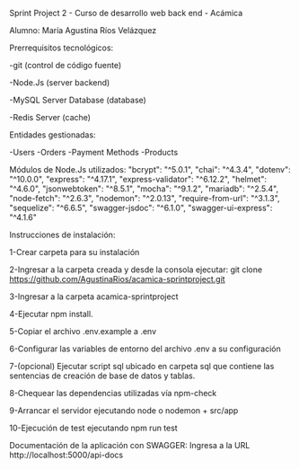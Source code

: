 Sprint Project 2 - Curso de desarrollo web back end - Acámica

Alumno: María Agustina Ríos Velázquez

Prerrequisitos tecnológicos:

-git (control de código fuente) 

-Node.Js (server backend) 

-MySQL Server Database (database) 

-Redis Server (cache)

Entidades gestionadas:

-Users -Orders -Payment Methods -Products

Módulos de Node.Js utilizados: "bcrypt": "^5.0.1", "chai": "^4.3.4", "dotenv": "^10.0.0", "express": "^4.17.1", "express-validator": "^6.12.2", "helmet": "^4.6.0", "jsonwebtoken": "^8.5.1", "mocha": "^9.1.2", "mariadb": "^2.5.4", "node-fetch": "^2.6.3", "nodemon": "^2.0.13", "require-from-url": "^3.1.3", "sequelize": "^6.6.5", "swagger-jsdoc": "^6.1.0", "swagger-ui-express": "^4.1.6"

Instrucciones de instalación:

1-Crear carpeta para su instalación

2-Ingresar a la carpeta creada y desde la consola ejecutar: git clone https://github.com/AgustinaRios/acamica-sprintproject.git

3-Ingresar a la carpeta acamica-sprintproject

4-Ejecutar npm install.

5-Copiar el archivo .env.example a .env

6-Configurar las variables de entorno del archivo .env a su configuración

7-(opcional) Ejecutar script sql ubicado en carpeta sql que contiene las sentencias de creación de base de datos y tablas.

8-Chequear las dependencias utilizadas vía npm-check

9-Arrancar el servidor ejecutando node o nodemon + src/app

10-Ejecución de test ejecutando npm run test

Documentación de la aplicación con SWAGGER: Ingresa a la URL http://localhost:5000/api-docs

